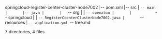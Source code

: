 springcloud-register-center-cluster-node7002
|-- pom.xml
|-- src
|   `-- main
|       |-- java
|       |   `-- org
|       |       `-- openatom
|       |           `-- springcloud
|       |               `-- RegisterCcenterClusterNode7002.java
|       `-- resources
|           `-- application.yml
`-- tree.md

7 directories, 4 files
